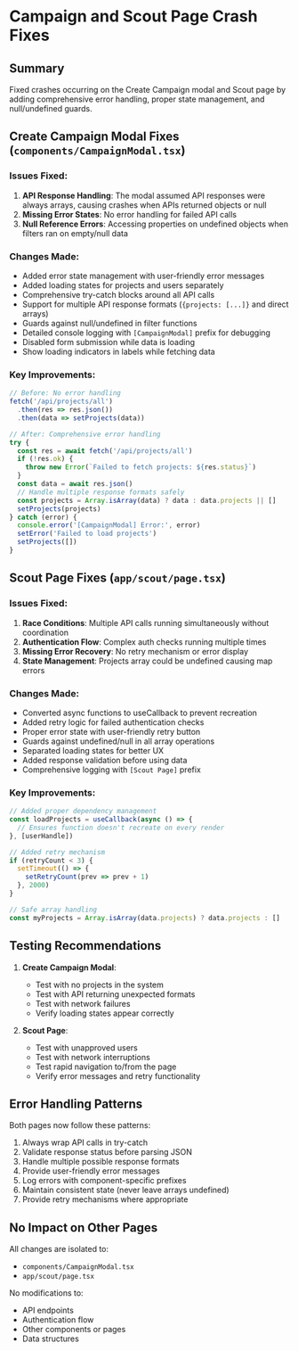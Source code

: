 # Campaign and Scout Page Crash Fixes

## Summary
Fixed crashes occurring on the Create Campaign modal and Scout page by adding comprehensive error handling, proper state management, and null/undefined guards.

## Create Campaign Modal Fixes (`components/CampaignModal.tsx`)

### Issues Fixed:
1. **API Response Handling**: The modal assumed API responses were always arrays, causing crashes when APIs returned objects or null
2. **Missing Error States**: No error handling for failed API calls
3. **Null Reference Errors**: Accessing properties on undefined objects when filters ran on empty/null data

### Changes Made:
- Added error state management with user-friendly error messages
- Added loading states for projects and users separately
- Comprehensive try-catch blocks around all API calls
- Support for multiple API response formats (`{projects: [...]}` and direct arrays)
- Guards against null/undefined in filter functions
- Detailed console logging with `[CampaignModal]` prefix for debugging
- Disabled form submission while data is loading
- Show loading indicators in labels while fetching data

### Key Improvements:
```typescript
// Before: No error handling
fetch('/api/projects/all')
  .then(res => res.json())
  .then(data => setProjects(data))

// After: Comprehensive error handling
try {
  const res = await fetch('/api/projects/all')
  if (!res.ok) {
    throw new Error(`Failed to fetch projects: ${res.status}`)
  }
  const data = await res.json()
  // Handle multiple response formats safely
  const projects = Array.isArray(data) ? data : data.projects || []
  setProjects(projects)
} catch (error) {
  console.error('[CampaignModal] Error:', error)
  setError('Failed to load projects')
  setProjects([])
}
```

## Scout Page Fixes (`app/scout/page.tsx`)

### Issues Fixed:
1. **Race Conditions**: Multiple API calls running simultaneously without coordination
2. **Authentication Flow**: Complex auth checks running multiple times
3. **Missing Error Recovery**: No retry mechanism or error display
4. **State Management**: Projects array could be undefined causing map errors

### Changes Made:
- Converted async functions to useCallback to prevent recreation
- Added retry logic for failed authentication checks
- Proper error state with user-friendly retry button
- Guards against undefined/null in all array operations
- Separated loading states for better UX
- Added response validation before using data
- Comprehensive logging with `[Scout Page]` prefix

### Key Improvements:
```typescript
// Added proper dependency management
const loadProjects = useCallback(async () => {
  // Ensures function doesn't recreate on every render
}, [userHandle])

// Added retry mechanism
if (retryCount < 3) {
  setTimeout(() => {
    setRetryCount(prev => prev + 1)
  }, 2000)
}

// Safe array handling
const myProjects = Array.isArray(data.projects) ? data.projects : []
```

## Testing Recommendations

1. **Create Campaign Modal**:
   - Test with no projects in the system
   - Test with API returning unexpected formats
   - Test with network failures
   - Verify loading states appear correctly

2. **Scout Page**:
   - Test with unapproved users
   - Test with network interruptions
   - Test rapid navigation to/from the page
   - Verify error messages and retry functionality

## Error Handling Patterns

Both pages now follow these patterns:
1. Always wrap API calls in try-catch
2. Validate response status before parsing JSON
3. Handle multiple possible response formats
4. Provide user-friendly error messages
5. Log errors with component-specific prefixes
6. Maintain consistent state (never leave arrays undefined)
7. Provide retry mechanisms where appropriate

## No Impact on Other Pages
All changes are isolated to:
- `components/CampaignModal.tsx`
- `app/scout/page.tsx`

No modifications to:
- API endpoints
- Authentication flow
- Other components or pages
- Data structures 